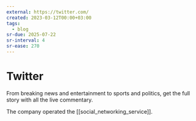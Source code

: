 ```yaml
---
external: https://twitter.com/
created: 2023-03-12T00:00+03:00
tags:
  - blog
sr-due: 2025-07-22
sr-interval: 4
sr-ease: 270
---
```


# Twitter

From breaking news and entertainment to sports and politics, get the full story
with all the live commentary.

The company operated the [[social_networking_service]].

